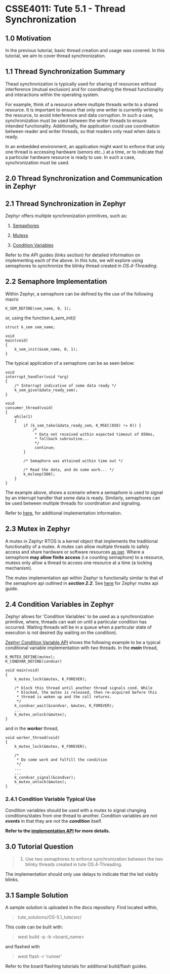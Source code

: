 # CSSE4011: Tute 5.1 - Thread Synchronization 

## **1.0 Motivation**

In the previous tutorial, basic thread creation and usage was covered. In this tutorial, we aim to cover thread synchronization.


## **1.1 Thread Synchronization Summary**

Thead synchronization is typically used for sharing of resources without interference (mutual exclusion) and for coordinating the thread functionality and interactions within the operating system. 

For example, think of a resource where multiple threads write to a shared resource. It is important to ensure that only one writer is currently writing to the resource, to avoid interference and data corruption. In such a case, synchronization must be used between the writer threads to ensure intended functionality. Additionally, the application could use coordination between reader and writer threads, so that readers only read when data is ready. 

In an embedded environment, an application might want to enforce that only one thread is accessing hardware (senors etc..) at a time, or to indicate that a particular hardware resource is ready to use. In such a case, synchronization must be used. 

## **2.0 Thread Synchronization and Communication in Zephyr**

## **2.1 Thread Synchronization in Zephyr**

Zephyr offers multiple synchronization primitives, such as:

1. [Semaphores](https://docs.zephyrproject.org/latest/reference/kernel/synchronization/semaphores.html)
   
2. [Mutexs](https://docs.zephyrproject.org/latest/reference/kernel/synchronization/mutexes.html)  
          
3. [Condition Variables](https://docs.zephyrproject.org/latest/reference/kernel/synchronization/condvar.html) 

Refer to the API guides (links section) for detailed information on implementing each of the above. In this tute, we will explore using semaphores to synchronize the blinky thread created in *OS.4-Threading*. 

## **2.2 Semaphore Implementation**

Within Zephyr, a semaphore can be defined by the use of the following macro

```
K_SEM_DEFINE(sem_name, 0, 1);
```

or, using the function  *k_sem_init()*

```
struct k_sem sem_name;

void
main(void)
{
    k_sem_init(&sem_name, 0, 1);
}
```

The typical application of a semaphore can be as seen below:

```
void
interrupt_handler(void *arg)
{
    /* Interrupt indicative of some data ready */
    k_sem_give(&data_ready_sem);
}

void
consumer_thread(void)
{
    while(1)
    {
        if (k_sem_take(&data_ready_sem, K_MSEC(850) != 0)) {
            /* 
             * Data not received within expected timeout of 850ms, 
             * fallback subroutine...
             */
             continue;
        }

        /* Semaphore was attained within time out */

        /* Read the data, and do some work... */
        k_msleep(500);
    }
}
```
The example above, shows a scenario where a semaphore is used to signal by an interrupt handler that some data is ready. Similarly, semaphores can be used between multiple threads for coordination and signaling. 

Refer to [here](https://docs.zephyrproject.org/latest/reference/kernel/synchronization/semaphores.html), for additional implementation information. 

## **2.3 Mutex in Zephyr**

A mutex in Zephyr RTOS is a kernel object that implements the traditional functionality of a mutex. A mutex can allow multiple threads to safely access and share hardware or software resources [as per](https://docs.zephyrproject.org/latest/reference/kernel/synchronization/mutexes.html). Where a semaphore **may allow finite access** (i.e counting semaphore) to a resource, mutexs only allow a thread to access one resource at a time (a locking mechanism). 

The mutex implementation api within Zephyr is functionally similar to that of the semaphore api outlined in ***section 2.2***. See [here](https://docs.zephyrproject.org/latest/reference/kernel/synchronization/condvar.html) for Zephyr mutex api guide.

## **2.4 Condition Variables in Zephyr**

Zephyr allows for 'Condition Variables' to be used as a synchronization primitive, where, threads can wait on until a particular condition has occurred. Waiting threads will be in a queue when a particular state of execution is not desired (by waiting on the condition).


[Zephyr Condition Variable API](https://docs.zephyrproject.org/latest/reference/kernel/synchronization/condvar.html) shows the following example to be  a typical conditional variable implementation with two threads. In the ***main*** thread, 

```
K_MUTEX_DEFINE(mutex);
K_CONDVAR_DEFINE(condvar)

void main(void)
{
    k_mutex_lock(&mutex, K_FOREVER);

    /* block this thread until another thread signals cond. While
     * blocked, the mutex is released, then re-acquired before this
     * thread is woken up and the call returns.
     */
    k_condvar_wait(&condvar, &mutex, K_FOREVER);
    ...
    k_mutex_unlock(&mutex);
}
```
and in the ***worker*** thread,

```
void worker_thread(void)
{
    k_mutex_lock(&mutex, K_FOREVER);

    /*
     * Do some work and fulfill the condition
     */
    ...
    ...
    k_condvar_signal(&condvar);
    k_mutex_unlock(&mutex);
}
```

### **2.4.1 Condition Variable Typical Use**

Condition variables should be used with a mutex to signal changing conditions/states from one thread to another. Condition variables are not ***events*** in that they are not the ***condition*** itself.

**Refer to the [implementation API](https://docs.zephyrproject.org/latest/reference/kernel/synchronization/condvar.html) for more details.**

## **3.0 Tutorial Question**

> 1. Use two semaphores to enforce synchronization between the two blinky threads created in tute OS.4-Threading.

The implementation should only use delays to indicate that the led visibly blinks. 

## **3.1 Sample Solution**

A sample solution is uploaded in the docs repository. Find located within,

> tute_solutions/OS-5.1_tute/src/

This code can be built with:

> west build -p -b <board_name>

and flashed with

> west flash -r 'runner'

Refer to the board flashing tutorials for additional build/flash guides.
